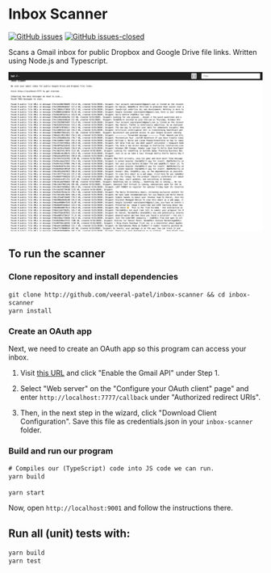 # Inbox Scanner

[![GitHub issues](https://img.shields.io/github/issues/veeral-patel/inbox-scanner.svg)](https://gitHub.com/veeral-patel/inbox-scanner/issues/) [![GitHub issues-closed](https://img.shields.io/github/issues-closed/veeral-patel/inbox-scanner.svg)](https://gitHub.com/veeral-patel/inbox-scanner/issues?q=is%3Aissue+is%3Aclosed)

Scans a Gmail inbox for public Dropbox and Google Drive file links. Written using Node.js and Typescript.

![](screenshot.png)

## To run the scanner

### Clone repository and install dependencies

```
git clone http://github.com/veeral-patel/inbox-scanner && cd inbox-scanner
yarn install
```

### Create an OAuth app

Next, we need to create an OAuth app so this program can access your inbox.

1. Visit [this URL](https://developers.google.com/gmail/api/quickstart/nodejs) and click "Enable the Gmail API" under Step 1.

2. Select "Web server" on the "Configure your OAuth client" page" and enter
   `http://localhost:7777/callback` under "Authorized redirect URIs".

3. Then, in the next step in the wizard, click "Download Client Configuration". Save this file as credentials.json in
   your `inbox-scanner` folder.

### Build and run our program

```
# Compiles our (TypeScript) code into JS code we can run.
yarn build

yarn start
```

Now, open `http://localhost:9001` and follow the instructions there.

## Run all (unit) tests with:

```
yarn build
yarn test
```

